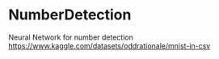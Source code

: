 # NumberDetection
Neural Network for number detection
https://www.kaggle.com/datasets/oddrationale/mnist-in-csv
